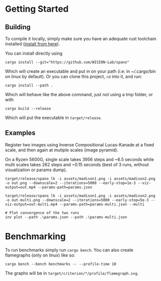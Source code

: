 # Getting Started

## Building

To compile it locally, simply make sure you have an adequate rust toolchain installed ([install from here](https://rustup.rs/)).

You can install directly using
```
cargo install --git="https://github.com/WISION-Lab/spano"
```

Which will create an executable and put in on your path (i.e: in ~/.cargo/bin on linux by default). Or you can clone this project, `cd` into it, and run:

```
cargo install --path .
```

Which will behave like the above command, just not using a tmp folder, or with

```
cargo build --release
```

Which will put the executable in `target/release`.

## Examples

Register two images using Inverse Compositional Lucas-Kanade at a fixed scale, and then again at mutiple scales (image pyramid). 

On a Ryzen 5600G, single scale takes 3956 steps and ~6.5 seconds while multi scales takes 262 steps and ~0.15 seconds (best of 3 runs, without visualization or params dump).

```
target/release/spano lk -i assets/madison1.png -i assets/madison2.png -o out.png --downscale=2 --iterations=5000 --early-stop=1e-3 --viz-output=out.mp4 --params-path=params.json

target/release/spano lk -i assets/madison1.png -i assets/madison2.png -o out-multi.png --downscale=2 --iterations=5000 --early-stop=5e-3 --viz-output=out-multi.mp4 --params-path=params-multi.json --multi

# Plot convergence of the two runs
inv plot --path .\params.json --path .\params-multi.json
```

# Benchmarking

To run benchmarks simply run `cargo bench`. You can also create flamegraphs (only on linux) like so:
```
cargo bench --bench benchmarks -- --profile-time 10
```

The graphs will be in `target/criterion/*/profile/flamegraph.svg`.
